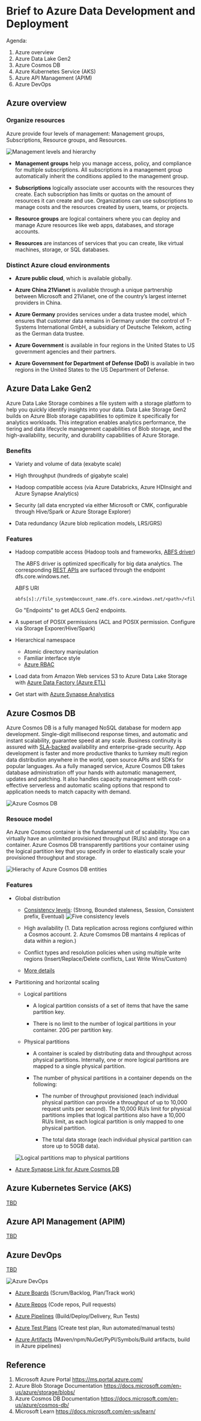 # Brief to Azure Data Development and Deployment


Agenda:

1. Azure overview
2. Azure Data Lake Gen2
3. Azure Cosmos DB
4. Azure Kubernetes Service (AKS)
5. Azure API Management (APIM)
6. Azure DevOps

## Azure overview

### Organize resources

Azure provide four levels of management: Management groups, Subscriptions, Resource groups, and Resources.

![Management levels and hierarchy](assets/images/scope-levels.png)

+ **Management groups** help you manage access, policy, and compliance for multiple subscriptions. All subscriptions in a management group automatically inherit the conditions applied to the management group.

+ **Subscriptions** logically associate user accounts with the resources they create. Each subscription has limits or quotas on the amount of resources it can create and use. Organizations can use subscriptions to manage costs and the resources created by users, teams, or projects.

+ **Resource groups** are logical containers where you can deploy and manage Azure resources like web apps, databases, and storage accounts.

+ **Resources** are instances of services that you can create, like virtual machines, storage, or SQL databases.

### Distinct Azure cloud environments

+ **Azure public cloud**, which is available globally.

+ **Azure China 21Vianet** is available through a unique partnership between Microsoft and 21Vianet, one of the country’s largest internet providers in China.

+ **Azure Germany** provides services under a data trustee model, which ensures that customer data remains in Germany under the control of T-Systems International GmbH, a subsidiary of Deutsche Telekom, acting as the German data trustee.

+ **Azure Government** is available in four regions in the United States to US government agencies and their partners.

+ **Azure Government for Department of Defense (DoD)** is available in two regions in the United States to the US Department of Defense.

## Azure Data Lake Gen2

Azure Data Lake Storage combines a file system with a storage platform to help you quickly identify insights into your data. Data Lake Storage Gen2 builds on Azure Blob storage capabilities to optimize it specifically for analytics workloads. This integration enables analytics performance, the tiering and data lifecycle management capabilities of Blob storage, and the high-availability, security, and durability capabilities of Azure Storage.

### Benefits

+ Variety and volume of data (exabyte scale)

+ High throughput (hundreds of gigabyte scale)

+ Hadoop compatible access (via Azure Databricks, Azure HDInsight and Azure Synapse Analytics)

+ Security (all data encrypted via either Microsoft or CMK, configurable through Hive/Spark or Azure Storage Explorer)

+ Data redundancy (Azure blob replication models, LRS/GRS)

### Features

+ Hadoop compatible access (Hadoop tools and frameworks, [ABFS driver](https://hadoop.apache.org/docs/stable/hadoop-azure/abfs.html))
    
    The ABFS driver is optimized specifically for big data analytics. The corresponding [REST APIs](https://docs.microsoft.com/en-us/rest/api/storageservices/data-lake-storage-gen2) are surfaced through the endpoint dfs.core.windows.net.

    ABFS URI
    ```
    abfs[s]://file_system@account_name.dfs.core.windows.net/<path>/<file_name>
    ```

    Go "Endpoints" to get ADLS Gen2 endpoints.

+ A superset of POSIX permissions (ACL and POSIX permission. Configure via Storage Exporer/Hive/Spark)

+ Hierarchical namespace
    + Atomic directory manipulation
    + Familiar interface style
    + [Azure RBAC](https://docs.microsoft.com/en-us/azure/storage/blobs/data-lake-storage-access-control-model#role-based-access-control)

+ Load data from Amazon Web services S3 to Azure Data Lake Storage with [Azure Data Factory (Azure ETL)](https://docs.microsoft.com/en-us/azure/data-factory/load-azure-data-lake-storage-gen2)

+ Get start with [Azure Synapse Analystics](https://docs.microsoft.com/en-us/azure/synapse-analytics/get-started)

## Azure Cosmos DB

Azure Cosmos DB is a fully managed NoSQL database for modern app development. Single-digit millisecond response times, and automatic and instant scalability, guarantee speed at any scale. Business continuity is assured with [SLA-backed](https://azure.microsoft.com/en-us/support/legal/sla/cosmos-db/v1_4/) availability and enterprise-grade security. App development is faster and more productive thanks to turnkey multi region data distribution anywhere in the world, open source APIs and SDKs for popular languages. As a fully managed service, Azure Cosmos DB takes database administration off your hands with automatic management, updates and patching. It also handles capacity management with cost-effective serverless and automatic scaling options that respond to application needs to match capacity with demand.

![Azure Cosmos DB](assets/images/azure-cosmos-db.png)

### Resouce model

An Azure Cosmos container is the fundamental unit of scalability. You can virtually have an unlimited provisioned throughput (RU/s) and storage on a container. Azure Cosmos DB transparently partitions your container using the logical partition key that you specify in order to elastically scale your provisioned throughput and storage.

![Hierachy of Azure Cosmos DB entities](assets/images/cosmos-entities.png)

### Features

+ Global distribution

    - [Consistency levels](https://docs.microsoft.com/en-us/azure/cosmos-db/consistency-levels): (Strong, Bounded staleness, Session, Consistent prefix, Eventual)
    ![Five consistency levels](assets/images/five-consistency-levels.png)

    - High availability (1. Data replication across regions confgiured within a Cosmos account. 2. Azure Comsmos DB mantains 4 replicas of data within a region.)

    - Conflict types and resolution policies when using multiple write regions (Insert/Replace/Delete conflicts, Last Write Wins/Custom)

    - [More details](https://docs.microsoft.com/en-us/azure/cosmos-db/global-dist-under-the-hood)

+ Partitioning and horizontal scaling

    - Logical partitions

        * A logical partition consists of a set of items that have the same partition key.

        * There is no limit to the number of logical partitions in your container. 20G per partition key.

    - Physical partitions

        * A container is scaled by distributing data and throughput across physical partitions. Internally, one or more logical partitions are mapped to a single physical partition. 

        * The number of physical partitions in a container depends on the following:
            
            * The number of throughput provisioned (each individual physical partition can provide a throughput of up to 10,000 request units per second). The 10,000 RU/s limit for physical partitions implies that logical partitions also have a 10,000 RU/s limit, as each logical partition is only mapped to one physical partition.

            * The total data storage (each individual physical partition can store up to 50GB data).

    ![Logical partitions map to physical partitions](assets/images/logical-partitions.png)

+ [Azure Synapse Link for Azure Cosmos DB](https://docs.microsoft.com/en-us/azure/cosmos-db/synapse-link)

## Azure Kubernetes Service (AKS)

[TBD](https://docs.microsoft.com/en-us/azure/aks/)

## Azure API Management (APIM)

[TBD](https://docs.microsoft.com/en-us/azure/api-management/)

## Azure DevOps

[TBD](https://docs.microsoft.com/en-us/azure/devops/?view=azure-devops)

![Azure DevOps](assets/images/azure-devops.png)

+ [Azure Boards](https://docs.microsoft.com/en-us/azure/devops/boards/?view=azure-devops) (Scrum/Backlog, Plan/Track work)

+ [Azure Repos](https://docs.microsoft.com/en-us/azure/devops/repos/?view=azure-devops) (Code repos, Pull requests)

+ [Azure Pipelines](https://docs.microsoft.com/en-us/azure/devops/pipelines/?view=azure-devops) (Build/Deploy/Delivery, Run Tests)

+ [Azure Test Plans](https://docs.microsoft.com/en-us/azure/devops/test/?view=azure-devops) (Create test plan, Run automated/manual tests)

+ [Azure Artifacts](https://docs.microsoft.com/en-us/azure/devops/artifacts/?view=azure-devops) (Maven/npm/NuGet/PyPI/Symbols/Build artifacts, build in Azure pipelines)


## Reference
1. Microsoft Azure Portal https://ms.portal.azure.com/
2. Azure Blob Storage Documentation https://docs.microsoft.com/en-us/azure/storage/blobs/
3. Azure Cosmos DB Documentation https://docs.microsoft.com/en-us/azure/cosmos-db/
4. Microsoft Learn https://docs.microsoft.com/en-us/learn/